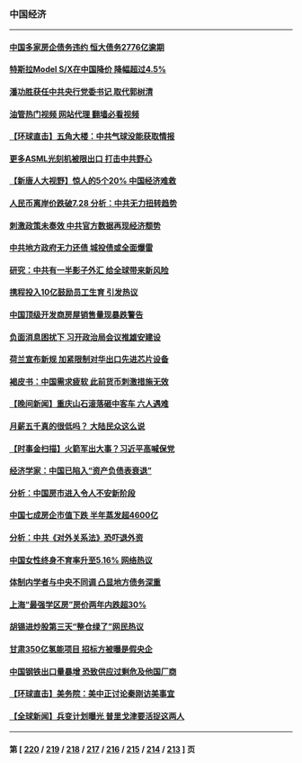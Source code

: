 ### 中国经济
---
#### [中国多家房企债务违约 恒大债务2776亿逾期](../../pages/ncid283/n14026465.md?07020845) 
#### [特斯拉Model S/X在中国降价 降幅超过4.5%](../../pages/ncid283/n14026453.md?07020845) 
#### [潘功胜获任中共央行党委书记 取代郭树清](../../pages/ncid283/n14026373.md?07020845) 
#### [油管热门视频 网站代理 翻墙必看视频](http://138.2.39.72:81/youtube.html?epic-marker?07020845)
#### [【环球直击】五角大楼：中共气球没能获取情报](../../pages/ncid283/n14025936.md?07020845) 
#### [更多ASML光刻机被限出口 打击中共野心](../../pages/ncid283/n14025979.md?07020845) 
#### [【新唐人大视野】惊人的5个20% 中国经济难救](../../pages/ncid283/n14025955.md?07020845) 
#### [人民币离岸价跌破7.28 分析：中共无力扭转趋势](../../pages/ncid283/n14025851.md?07020845) 
#### [刺激政策未奏效 中共官方数据再现经济颓势](../../pages/ncid283/n14025915.md?07020845) 
#### [中共地方政府无力还债 城投债或全面爆雷](../../pages/ncid283/n14025853.md?07020845) 
#### [研究：中共有一半影子外汇 给全球带来新风险](../../pages/ncid283/n14025844.md?07020845) 
#### [携程投入10亿鼓励员工生育 引发热议](../../pages/ncid283/n14025599.md?07020845) 
#### [中国顶级开发商房屋销售量现暴跌警告](../../pages/ncid283/n14025827.md?07020845) 
#### [负面消息困扰下 习开政治局会议推雄安建设](../../pages/ncid283/n14025707.md?07020845) 
#### [荷兰宣布新规 加紧限制对华出口先进芯片设备](../../pages/ncid283/n14025681.md?07020845) 
#### [褐皮书：中国需求疲软 此前货币刺激措施无效](../../pages/ncid283/n14025565.md?07020845) 
#### [【晚间新闻】重庆山石滚落砸中客车 六人遇难](../../pages/ncid283/n14025587.md?07020845) 
#### [月薪五千真的很低吗？ 大陆民众这么说](../../pages/ncid283/n14025457.md?07020845) 
#### [【时事金扫描】火箭军出大事？习近平高喊保党](../../pages/ncid283/n14025388.md?07020845) 
#### [经济学家：中国已陷入“资产负债表衰退”](../../pages/ncid283/n14025366.md?07020845) 
#### [分析：中国房市进入令人不安新阶段](../../pages/ncid283/n14025181.md?07020845) 
#### [中国七成房企市值下跌 半年蒸发超4600亿](../../pages/ncid283/n14025261.md?07020845) 
#### [分析：中共《对外关系法》恐吓退外资](../../pages/ncid283/n14025071.md?07020845) 
#### [中国女性终身不育率升至5.16% 网络热议](../../pages/ncid283/n14024825.md?07020845) 
#### [体制内学者与中央不同调 凸显地方债务深重](../../pages/ncid283/n14024954.md?07020845) 
#### [上海“最强学区房”房价两年内跌超30%](../../pages/ncid283/n14024910.md?07020845) 
#### [胡锡进炒股第三天“整仓绿了”网民热议](../../pages/ncid283/n14024911.md?07020845) 
#### [甘肃350亿氢能项目 招标方被曝是假央企](../../pages/ncid283/n14024853.md?07020845) 
#### [中国钢铁出口量暴增 恐致供应过剩危及他国厂商](../../pages/ncid283/n14024808.md?07020845) 
#### [【环球直击】美务院：美中正讨论秦刚访美事宜](../../pages/ncid283/n14024405.md?07020845) 
#### [【全球新闻】兵变计划曝光 普里戈津要活捉这两人](../../pages/ncid283/n14024802.md?07020845) 

---
#### 第 [ [220](./220.md?07020845) / [219](./219.md?07020845) / [218](./218.md?07020845) / [217](./217.md?07020845) / [216](./216.md?07020845) / [215](./215.md?07020845) / [214](./214.md?07020845) / [213](./213.md?07020845) ] 页
